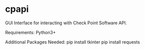 # cpapi

GUI Interface for interacting with Check Point Software API.

Requirements: Python3+

Additional Packages Needed:
pip install tkinter
pip install requests
